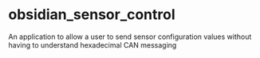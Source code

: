 # obsidian_sensor_control
An application to allow a user to send sensor configuration values without having to understand hexadecimal CAN messaging 
